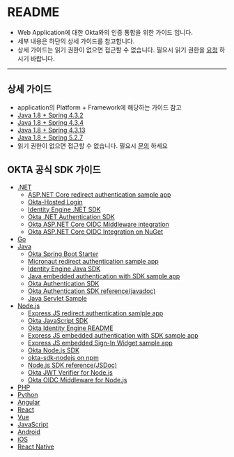 # README
- Web Application에 대한 Okta와의 인증 통합을 위한 가이드 입니다.
- 세부 내용은 하단의 상세 가이드를 참고합니다.
- 상세 가이드는 읽기 권한이 없으면 접근할 수 없습니다. 필요시 읽기 권한을 [요청](mailto:kkj99@nets.co.kr) 하시기 바랍니다.
-----
## 상세 가이드
- application의 Platform + Framework에 해당하는 가이드 참고
- [Java 1.8 + Spring 4.3.2](https://github.com/kkj99/java_spring_4_3_2)
- [Java 1.8 + Spring 4.3.4](https://github.com/kkj99/java_spring_4_3_4)
- [Java 1.8 + Spring 4.3.13](https://github.com/kkj99/java_spring_4_3_13)
- [Java 1.8 + Spring 5.2.7](https://github.com/kkj99/java_spring_5_2_7)
- 읽기 권한이 없으면 접근할 수 없습니다. 필요시 [문의](mailto:kkj99@nets.co.kr) 하세요
## OKTA 공식 SDK 가이드
- [.NET](https://developer.okta.com/code/dotnet/aspnetcore/)
  - [ASP.NET Core redirect authentication sample app](https://github.com/okta/samples-aspnetcore)
  - [Okta-Hosted Login](https://github.com/okta/samples-aspnetcore/tree/master/samples-aspnetcore-3x/okta-hosted-login)
  - [Identity Engine .NET SDK](https://github.com/okta/okta-idx-dotnet)
  - [Okta .NET Authentication SDK](https://github.com/okta/okta-auth-dotnet)
  - [Okta ASP.NET Core OIDC Middleware integration](https://github.com/okta/okta-aspnet)
  - [Okta ASP.NET Core OIDC Integration on NuGet](https://www.nuget.org/packages/Okta.AspNetCore)
- [Go](https://developer.okta.com/code/go/)
- [Java](https://developer.okta.com/code/java/)
  - [Okta Spring Boot Starter](https://github.com/okta/okta-spring-boot)
  - [Micronaut redirect authentication sample app](https://github.com/okta/samples-java-micronaut/tree/master/okta-hosted-login)
  - [Identity Engine Java SDK](https://github.com/okta/okta-idx-java)
  - [Java embedded authentication with SDK sample app](https://github.com/okta/okta-idx-java/tree/master/samples/embedded-auth-with-sdk)
  - [Okta Authentication SDK](https://github.com/okta/okta-auth-java)
  - [Okta Authentication SDK reference(javadoc)](https://developer.okta.com/okta-auth-java/apidocs/)
  - [Java Servlet Sample](https://github.com/okta/samples-java-servlet)
- [Node.js](https://developer.okta.com/code/nodejs/)
  - [Express JS redirect authentication samlple app](https://github.com/okta/samples-nodejs-express-4)
  - [Okta JavaScript SDK](https://github.com/okta/okta-auth-js)
  - [Okta Identity Engine README](https://github.com/okta/okta-auth-js/blob/master/docs/idx.md)
  - [Express JS embedded authentication with SDK sample app](https://github.com/okta/okta-auth-js/tree/master/samples/generated/express-embedded-auth-with-sdk)
  - [Express JS embedded Sign-In Widget sample app](https://github.com/okta/okta-auth-js/tree/master/samples/generated/express-embedded-sign-in-widget)
  - [Okta Node.js SDK](https://github.com/okta/okta-sdk-nodejs)
  - [okta-sdk-nodejs on npm](https://www.npmjs.com/package/@okta/okta-sdk-nodejs)
  - [Node.js SDK reference(JSDoc)](https://developer.okta.com/okta-sdk-nodejs/jsdocs/)
  - [Okta JWT Verifier for Node.js](https://github.com/okta/okta-jwt-verifier-js)
  - [Okta OIDC Middleware for Node.js](https://github.com/okta/okta-oidc-middleware)
- [PHP](https://developer.okta.com/code/php/)
- [Python](https://developer.okta.com/code/python/)
- [Angular](https://developer.okta.com/code/angular/)
- [React](https://developer.okta.com/code/react/)
- [Vue](https://developer.okta.com/code/vue/)
- [JavaScript](https://developer.okta.com/code/javascript/)
- [Android](https://developer.okta.com/code/android/)
- [iOS](https://developer.okta.com/code/ios/)
- [React Native](https://developer.okta.com/code/react-native/)
